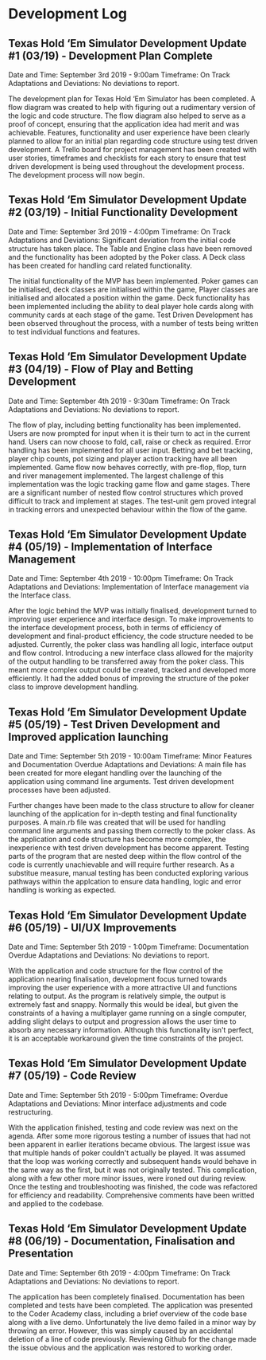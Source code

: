 # Development Log
## Texas Hold ‘Em Simulator Development Update #1 (03/19) - Development Plan Complete
Date and Time: September 3rd 2019 - 9:00am
Timeframe: On Track
Adaptations and Deviations: No deviations to report.

The development plan for Texas Hold ‘Em Simulator has been completed. 
A flow diagram was created to help with figuring out a rudimentary version of the logic and code structure. The flow diagram also helped to serve as a proof of concept, ensuring that the application idea had merit and was achievable. Features, functionality and user experience have been clearly planned to allow for an initial plan regarding code structure using test driven development. A Trello board for project management has been created with user stories, timeframes and checklists for each story to ensure that test driven development is being used throughout the development process.  The development  process will now begin.

##  Texas Hold ‘Em Simulator Development Update #2 (03/19) - Initial Functionality Development
Date and Time: September 3rd 2019 - 4:00pm
Timeframe: On Track
Adaptations and Deviations: Significant deviation from the initial code structure has taken place. The Table and Engine class have been removed and the functionality has been adopted by the Poker class. A Deck class has been created for handling card related functionality.

The initial functionality of the MVP has been implemented. Poker games can be initialised, deck classes are initialised within the game, Player classes are initialised and allocated a position within the game. Deck functionality has been implemented including the ability to deal player hole cards along with community cards at each stage of the game. Test Driven Development has been observed throughout the process, with a number of tests being written to test individual functions and features.

##  Texas Hold ‘Em Simulator Development Update #3 (04/19) - Flow of Play and Betting Development
Date and Time: September 4th 2019 - 9:30am
Timeframe: On Track
Adaptations and Deviations: No deviations to report.

The flow of play, including betting functionality has been implemented.
Users are now prompted for input when it is their turn to act in the current hand. Users can now choose to fold, call, raise or check as required. Error handling has been implemented for all user input. Betting and bet tracking, player chip counts, pot sizing and player action tracking have all been implemented. Game flow now behaves correctly, with pre-flop, flop, turn and river management implemented.
The largest challenge of this implementation was the logic tracking game flow and game stages. There are a significant number of nested flow control structures which proved difficult to track and implement at stages. The test-unit gem proved integral in tracking errors and unexpected behaviour within the flow of the game.

##  Texas Hold ‘Em Simulator Development Update #4 (05/19) - Implementation of Interface Management
Date and Time: September 4th 2019 - 10:00pm
Timeframe: On Track
Adaptations and Deviations: Implementation of Interface management via the Interface class.

After the logic behind the MVP was initially finalised, development turned to improving user experience and interface design. To make improvements to the interface development process, both in terms of efficiency of development and final-product efficiency, the code structure needed to be adjusted. Currently, the poker class was handling all logic, interface output and flow control. Introducing a new interface class allowed for the majority of the output handling to be transferred away from the poker class. This meant more complex output could be created, tracked and developed more efficiently. It had the added bonus of improving the structure of the poker class to improve development handling. 

##  Texas Hold ‘Em Simulator Development Update #5 (05/19) - Test Driven Development and Improved application launching
Date and Time: September 5th 2019 - 10:00am
Timeframe: Minor Features and Documentation Overdue
Adaptations and Deviations: A main file has been created for more elegant handling over the launching of the application using command line arguments. Test driven development processes have been adjusted.

Further changes have been made to the class structure to allow for cleaner launching of the application for in-depth testing and final functionality purposes. A main.rb file was created that will be used for handling command line arguments and passing them correctly to the poker class. As the application and code structure has become more complex, the inexperience with test driven development has become apparent. Testing parts of the program that are nested deep within the flow control of the code is currently unachievable and will require further research. As a substitue measure, manual testing has been conducted exploring various pathways within the applcation to ensure data handling, logic and error handling is working as expected.

##  Texas Hold ‘Em Simulator Development Update #6 (05/19) - UI/UX Improvements
Date and Time: September 5th 2019 - 1:00pm
Timeframe: Documentation Overdue
Adaptations and Deviations: No deviations to report.

With the application and code structure for the flow control of the application nearing finalisation, development focus turned towards improving the user experience with a more attractive UI and functions relating to output. As the program is relatively simple, the output is extremely fast and snappy. Normally this would be ideal, but given the constraints of a having a multiplayer game running on a single computer, adding slight delays to output and progression allows the user time to absorb any necessary information. Although this functionality isn't perfect, it is an acceptable workaround given the time constraints of the project.

##  Texas Hold ‘Em Simulator Development Update #7 (05/19) - Code Review
Date and Time: September 5th 2019 - 5:00pm
Timeframe: Overdue
Adaptations and Deviations: Minor interface adjustments and code restructuring.

With the application finished, testing and code review was next on the agenda. After some more rigorous testing a number of issues that had not been apparent in earlier iterations became obvious. The largest issue was that multiple hands of poker couldn't actually be played. It was assumed that the loop was working correctly and subsequent hands would behave in the same way as the first, but it was not originally tested. This complication, along with a few other more minor issues, were ironed out during review. Once the testing and troubleshooting was finished, the code was refactored for efficiency and readability. Comprehensive comments have been writted and applied to the codebase.


##  Texas Hold ‘Em Simulator Development Update #8 (06/19) - Documentation, Finalisation and Presentation
Date and Time: September 6th 2019 - 4:00pm
Timeframe: On Track
Adaptations and Deviations: No deviations to report.

The application has been completely finalised. Documentation has been completed and tests have been completed. The application was presented to the Coder Academy class, including a brief overview of the code base along with a live demo. Unfortunately the live demo failed in a minor way by throwing an error. However, this was simply caused by an accidental deletion of a line of code previously. Reviewing Github for the change made the issue obvious and the application was restored to working order.
